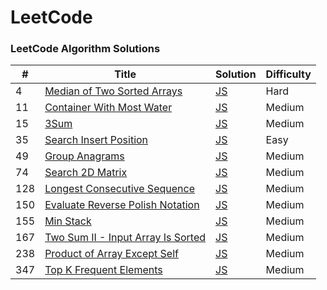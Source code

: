 # LeetCode

### LeetCode Algorithm Solutions

| #    | Title                                             | Solution                    | Difficulty |
| ---- | ------------------------------------------------- | --------------------------- | ---------- |
| 4 | [Median of Two Sorted Arrays](https://leetcode.com/problems/median-of-two-sorted-arrays/description/) | [JS](https://github.com/tunhnakca/leetcode/blob/main/algorithms/javascript/medianOfTwoSortedArrays.js) | Hard 
| 11 | [Container With Most Water](https://leetcode.com/problems/container-with-most-water/description/) | [JS](https://github.com/tunhnakca/leetcode/blob/main/algorithms/javascript/containerWithMostWater.js) | Medium 
| 15 | [3Sum](https://leetcode.com/problems/3sum/description/) | [JS](https://github.com/tunhnakca/leetcode/blob/main/algorithms/javascript/3Sum.js) | Medium 
| 35 | [Search Insert Position](https://leetcode.com/problems/search-insert-position/description/) | [JS](https://github.com/tunhnakca/leetcode/blob/main/algorithms/javascript/searchInsertPosition.js) | Easy 
| 49 | [Group Anagrams](https://leetcode.com/problems/group-anagrams/description/) | [JS](https://github.com/tunhnakca/leetcode/blob/main/algorithms/javascript/groupAnagrams.js) | Medium  
| 74 | [Search 2D Matrix](https://leetcode.com/problems/search-a-2d-matrix/description/) | [JS](https://github.com/tunhnakca/leetcode/blob/main/algorithms/javascript/search2DMatrix.js) | Medium
| 128 | [Longest Consecutive Sequence](https://leetcode.com/problems/longest-consecutive-sequence/description/) | [JS](https://github.com/tunhnakca/leetcode/blob/main/algorithms/javascript/longestConsecutiveSequence.js) | Medium 
| 150 | [Evaluate Reverse Polish Notation](https://leetcode.com/problems/evaluate-reverse-polish-notation/description/) | [JS](https://github.com/tunhnakca/leetcode/blob/main/algorithms/javascript/evaluateReversePolishNotation.js) | Medium 
| 155 | [Min Stack](https://leetcode.com/problems/min-stack/description/) | [JS](https://github.com/tunhnakca/leetcode/blob/main/algorithms/javascript/minStack.js) | Medium  
| 167 | [Two Sum II - Input Array Is Sorted](https://leetcode.com/problems/two-sum-ii-input-array-is-sorted/description/) | [JS](https://github.com/tunhnakca/leetcode/blob/main/algorithms/javascript/twoSum2InputArrayIsSorted.js) | Medium 
| 238 | [Product of Array Except Self](https://leetcode.com/problems/product-of-array-except-self/description/) | [JS](https://github.com/tunhnakca/leetcode/blob/main/algorithms/javascript/productOfArrayExceptSelf.js) | Medium  
| 347 | [Top K Frequent Elements](https://leetcode.com/problems/top-k-frequent-elements/description/) | [JS](https://github.com/tunhnakca/leetcode/blob/main/algorithms/javascript/topKFrequentElements.js) | Medium  


<!-- |  | []() | [JS]() | Medium -->

